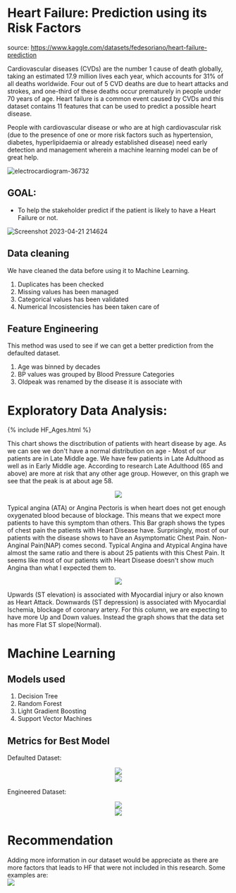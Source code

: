# Heart Failure: Prediction using its Risk Factors

source: https://www.kaggle.com/datasets/fedesoriano/heart-failure-prediction

Cardiovascular diseases (CVDs) are the number 1 cause of death globally, taking an estimated 17.9 million lives each year, which accounts for 31% of all deaths worldwide. Four out of 5 CVD deaths are due to heart attacks and strokes, and one-third of these deaths occur prematurely in people under 70 years of age. Heart failure is a common event caused by CVDs and this dataset contains 11 features that can be used to predict a possible heart disease.

People with cardiovascular disease or who are at high cardiovascular risk (due to the presence of one or more risk factors such as hypertension, diabetes, hyperlipidaemia or already established disease) need early detection and management wherein a machine learning model can be of great help.

![electrocardiogram-36732](https://user-images.githubusercontent.com/125017784/230833923-0714860a-dca3-4971-bed7-eda5e18125ad.png)

## GOAL: 
- To help the stakeholder predict if the patient is likely to have a Heart Failure or not.

![Screenshot 2023-04-21 214624](https://user-images.githubusercontent.com/125017784/235896527-ae16e01c-cfe6-46bb-95af-7e09a8bfe056.png)

## Data cleaning
We have cleaned the data before using it to Machine Learning.
1. Duplicates has been checked
2. Missing values has been managed
3. Categorical values has been validated
4. Numerical Incosistencies has been taken care of

## Feature Engineering
This method was used to see if we can get a better prediction from the defaulted dataset.
1. Age was binned by decades
2. BP values was grouped by Blood Pressure Categories
3. Oldpeak was renamed by the disease it is associate with
   
# Exploratory Data Analysis:


{% include HF_Ages.html %}


This chart shows the disctribution of patients with heart disease by age. As we can see we don't have a normal distribution on age - Most of our patients are in Late Middle age. We have few patients in Late Adulthood as well as in Early Middle age. According to research Late Adulthood (65 and above) are more at risk that any other age group. However, on this graph we see that the peak is at about age 58.
   
<p align="center">  
<img src=https://user-images.githubusercontent.com/125017784/235902476-000f399a-1f32-44cc-a83f-e9d32e80c3a1.png>
</p>

Typical angina (ATA) or Angina Pectoris is when heart does not get enough oxygenated blood because of blockage. This means that we expect more patients to have this symptom than others. This Bar graph shows the types of chest pain the patients with Heart Disease have. Surprisingly, most of our patients with the disease shows to have an Asymptomatic Chest Pain. Non-Anginal Pain(NAP) comes second. Typical Angina and Atypical Angina have almost the same ratio and there is about 25 patients with this Chest Pain. It seems like most of our patients with Heart Disease doesn't show much Angina than what I expected them to. 
   
<p align="center">   
<img src=https://user-images.githubusercontent.com/125017784/235902587-9321e716-8279-4b0f-851c-ff259d6ab1e3.png>
</p>

Upwards (ST elevation) is associated with Myocardial injury or also known as Heart Attack. Downwards (ST depression) is associated with Myocardial Ischemia, blockage of coronary artery. For this column, we are expecting to have more Up and Down values. Instead the graph shows that the data set has more Flat ST slope(Normal).

# Machine Learning

## Models used
1. Decision Tree
2. Random Forest
3. Light Gradient Boosting
4. Support Vector Machines

## Metrics for Best Model
Defaulted Dataset: 

<p align="center">
<img src=https://user-images.githubusercontent.com/125017784/235902415-a928beb0-0952-47ce-aae5-eff875b78dec.png> </br>
<img src=https://user-images.githubusercontent.com/125017784/236445437-4b8590ab-9162-497f-bf22-fce28563834e.png>
</p>


Engineered Dataset:
<p align="center">
<img src=https://user-images.githubusercontent.com/125017784/235902394-ad3f6ffe-3c60-4ffd-a4fb-049987f9872e.png> </br>
<img src=https://user-images.githubusercontent.com/125017784/236445442-308828d6-08f3-47ce-9e46-e817917cad67.png>
</p>



# Recommendation

Adding more information in our dataset would be appreciate as there are more factors that leads to HF that were not included in this research. Some examples are: 
</br>
<img src= https://github.com/juDEcorous/Heart-Disease-Prediction/assets/125017784/0421a37a-2e35-45aa-9210-b14b9929ee69>

